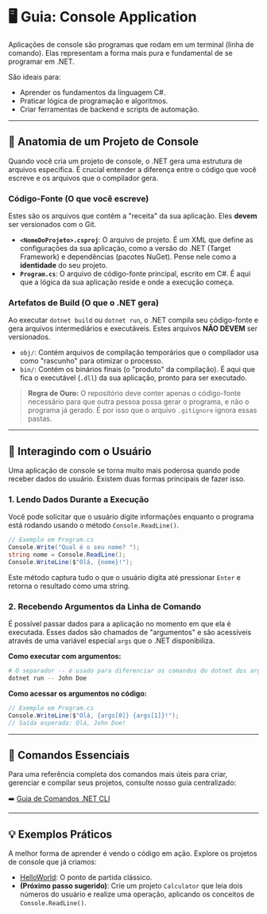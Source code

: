 # 🖥️ Guia: Console Application

Aplicações de console são programas que rodam em um terminal (linha de comando). Elas representam a forma mais pura e fundamental de se programar em .NET.

São ideais para:

- Aprender os fundamentos da linguagem C#.
- Praticar lógica de programação e algoritmos.
- Criar ferramentas de backend e scripts de automação.

---

## 📂 Anatomia de um Projeto de Console

Quando você cria um projeto de console, o .NET gera uma estrutura de arquivos específica. É crucial entender a diferença entre o código que você escreve e os arquivos que o compilador gera.

### Código-Fonte (O que você escreve)

Estes são os arquivos que contêm a "receita" da sua aplicação. Eles **devem** ser versionados com o Git.

- **`<NomeDoProjeto>.csproj`**: O arquivo de projeto. É um XML que define as configurações da sua aplicação, como a versão do .NET (Target Framework) e dependências (pacotes NuGet). Pense nele como a **identidade** do seu projeto.
- **`Program.cs`**: O arquivo de código-fonte principal, escrito em C#. É aqui que a lógica da sua aplicação reside e onde a execução começa.

### Artefatos de Build (O que o .NET gera)

Ao executar `dotnet build` ou `dotnet run`, o .NET compila seu código-fonte e gera arquivos intermediários e executáveis. Estes arquivos **NÃO DEVEM** ser versionados.

- `obj/`: Contém arquivos de compilação temporários que o compilador usa como "rascunho" para otimizar o processo.
- `bin/`: Contém os binários finais (o "produto" da compilação). É aqui que fica o executável (`.dll`) da sua aplicação, pronto para ser executado.

> **Regra de Ouro:** O repositório deve conter apenas o código-fonte necessário para que outra pessoa possa gerar o programa, e não o programa já gerado. É por isso que o arquivo `.gitignore` ignora essas pastas.

---

## 💬 Interagindo com o Usuário

Uma aplicação de console se torna muito mais poderosa quando pode receber dados do usuário. Existem duas formas principais de fazer isso.

### 1. Lendo Dados Durante a Execução

Você pode solicitar que o usuário digite informações enquanto o programa está rodando usando o método `Console.ReadLine()`.

```csharp
// Exemplo em Program.cs
Console.Write("Qual é o seu nome? ");
string nome = Console.ReadLine();
Console.WriteLine($"Olá, {nome}!");
```

Este método captura tudo o que o usuário digita até pressionar `Enter` e retorna o resultado como uma string.

### 2. Recebendo Argumentos da Linha de Comando

É possível passar dados para a aplicação no momento em que ela é executada. Esses dados são chamados de "argumentos" e são acessíveis através de uma variável especial `args` que o .NET disponibiliza.

**Como executar com argumentos:**

```bash
# O separador -- é usado para diferenciar os comandos do dotnet dos argumentos da sua aplicação.
dotnet run -- John Doe
```

**Como acessar os argumentos no código:**

```csharp
// Exemplo em Program.cs
Console.WriteLine($"Olá, {args[0]} {args[1]}!");
// Saída esperada: Olá, John Doe!
```

---

## 🚀 Comandos Essenciais

Para uma referência completa dos comandos mais úteis para criar, gerenciar e compilar seus projetos, consulte nosso guia centralizado:

➡️ [Guia de Comandos .NET CLI](../dotnet-cli-guide.md)

---

## 💡 Exemplos Práticos

A melhor forma de aprender é vendo o código em ação. Explore os projetos de console que já criamos:

- [HelloWorld](../../src/console/HelloWorld/README.md): O ponto de partida clássico.
- **(Próximo passo sugerido)**: Crie um projeto `Calculator` que leia dois números do usuário e realize uma operação, aplicando os conceitos de `Console.ReadLine()`.
